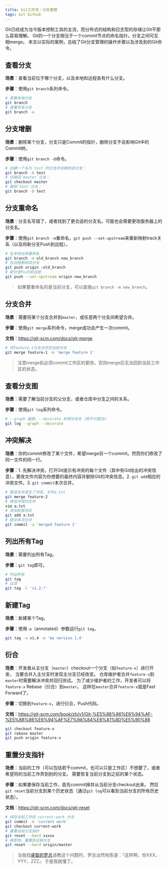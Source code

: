 ```yaml
---
title: Git工作流：分支管理
tags: Git Github
---
```


Git已经成为当今版本控制工具的主流，而分布式的结构和日志型的存储让Git不那么容易理解。
Git的一个分支相当于一个commit节点的命名指针。分支之间可互相merge。
本文以实际的案例，总结了Git分支管理的操作步骤以及涉及到的Git命令。

<!--more-->

## 查看分支

**场景**：查看当前位于哪个分支，以及本地和远程各有什么分支。

**步骤**：使用`git branch`系列命令。

```bash
# 查看本地分支
git branch 
# 查看所有分支
git branch -a
```

## 分支增删

**场景**：删除某个分支，分支只是Commit的指针，删除分支不会影响Git中的Commit树。

**步骤**：使用`git branch -D`命令。

```bash
# 创建一个名为`test`的分支并切换到该分支：
git branch -b test
# 切换回`master`分支：
git checkout master
# 删除`test`分支：
git branch -D test
```

## 分支重命名

**场景**：分支名写错了，或者找到了更合适的分支名。可能也会需要更改服务器上的分支名。

**步骤**：使用`git branch -m`重命名，`git push --set-upstream`来重新映射track关系（以及将新分支Push到远程）。

```bash
# 在本地仓库重命名
git branch -m old_branch new_branch
# 在远程删除旧分支
git push origin :old_branch
# 新分支Push到远程
git push --set-upstream origin new_branch
```

> 如果要重命名的是当前分支，可以直接`git branch -m new_branch`。

## 分支合并

**场景**：需要将某个分支合并到`master`，或任意两个分支间希望合并。

**步骤**：使用`git merge`系列命令，merge成功会产生一次commit。

**文档**：<https://git-scm.com/docs/git-merge>

```bash
# 将feature-1分支合并到当前分支
git merge feature-1 -m 'merge feature 1'
```

> 注意merge前必须commit工作区的更改，否则merge后无法回到当前工作区的状态。

## 查看分支图

**场景**：需要了解当前分支的父分支，或者仓库中分支之间的关系。

**步骤**：使用`git log`系列命令。

```bash
# --graph 画图，--decorate 标明分支名（而不只是ID）
git log --graph --decorate
```

## 冲突解决

**场景**：你的commit修改了某个文件，希望merge另一个commit。然而你们修改了同一文件的同一行。

**步骤**：1. 先解决冲突，打开Git提示有冲突的每个文件（其中有Git给出的冲突信息），更改文件内容为你想要的最终内容并删除Git的冲突信息。2. `git add`相应的冲突文件。3. `git commit`本次合并。

```bash
# 假设合并发生了冲突，文件a.txt
git merge feature-2
# 修改冲突的文件
vim a.txt
# 添加到暂存区
git add a.txt
# 提交本次合并
git commit -a 'merged feature 2'
```

## 列出所有Tag

**场景**：需要列出所有Tag。

**步骤**：`git tag`即可。

```bash
# 列出所有
git tag
# 过滤
git tag -l 'v1.2.*'
```

## 新建Tag

**场景**：新建某个Tag。

**步骤**：使用`-a`（annotated）参数运行`git tag`。

```bash
git tag -a v1.4 -m 'my version 1.4'
```

## 衍合

**场景**：开发者从主分支（`master`）checkout一个分支（如`feature-x`）进行开发，
当要合并入主分支时发现主分支已经改变。
仓库维护者合并`feature-x`到`master`时需要解决冲突并回归测试。
为了减少维护者的工作，开发者可以将`feature-x` Rebase（衍合）到`master`。
这样在`master`合并`feature-x`就是Fast Forward了。

**步骤**：切换到`feature-x`，进行衍合，Push代码。

**文档**：<https://git-scm.com/book/zh/v1/Git-%E5%88%86%E6%94%AF-%E5%88%86%E6%94%AF%E7%9A%84%E8%A1%8D%E5%90%88>

```bash
git checkout feature-x
git rebase master
git push origin feature-x
```

## 重置分支指针

**场景**：当前的工作（可以包括若干commit，也可以只是工作区）不想要了，或者希望将的当前工作弄到别的分支。
需要恢复当前分支到之前的某个状态。

**步骤**：如果要保存当前工作，首先commit掉并从当前分支checkout出来。
然后`git reset`当前分支到某个历史状态（通过`git log`可以看到当前分支的所有历史状态）。

**文档**：<https://git-scm.com/docs/git-reset>

```bash
# 保存当前工作到 current-work 分支
git commit -m 'current work'
git checkout current-work
# 重置当前分支指针
git reset --hard xxxxx
# 典型地，重置到远程分支
git reset --hard origin/master
```

> 当我找[睿智的罗总][ricky]请教这个问题时，罗总淡然地答道：『这样啊，你XXX，YYY，ZZZ』
> 于是我就懂了。

[log-fs]: /2014/01/03/morden-os-fs.html
[purge-in-git]: /2016/03/22/purge-large-files-in-gitrepo.html
[ricky]: http://www.tianmaying.com/user/luoruici
